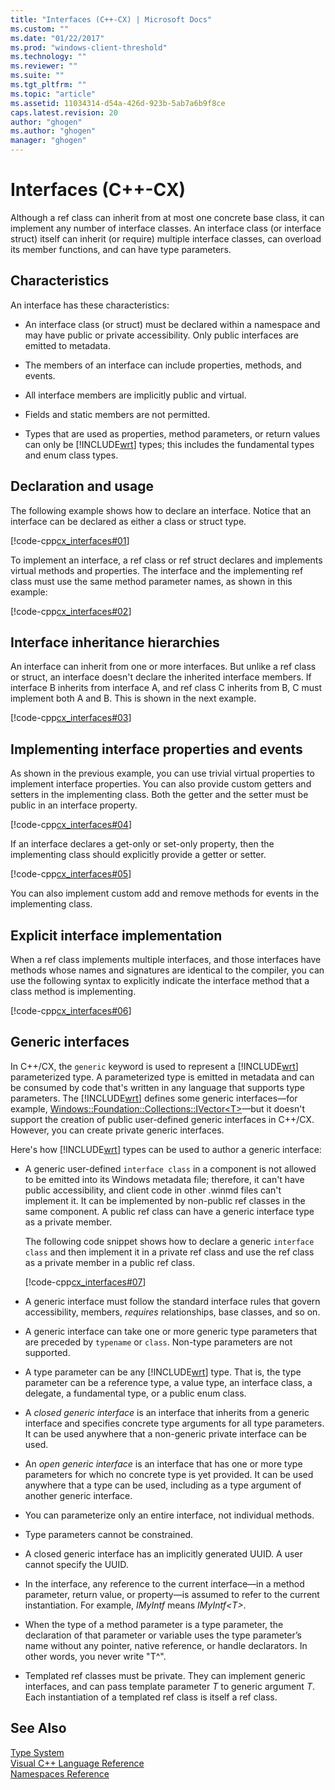 ```yaml
---
title: "Interfaces (C++-CX) | Microsoft Docs"
ms.custom: ""
ms.date: "01/22/2017"
ms.prod: "windows-client-threshold"  
ms.technology: ""
ms.reviewer: ""
ms.suite: ""
ms.tgt_pltfrm: ""
ms.topic: "article"
ms.assetid: 11034314-d54a-426d-923b-5ab7a6b9f8ce
caps.latest.revision: 20
author: "ghogen"
ms.author: "ghogen"
manager: "ghogen"
---
```

# Interfaces (C++-CX)
Although a ref class can inherit from at most one concrete base class, it can implement any number of interface classes. An interface class (or interface struct) itself can inherit (or require) multiple interface classes, can overload its member functions, and can have type parameters.  
  
## Characteristics  
 An interface has these characteristics:  
  
-   An interface class (or struct) must be declared within a namespace and may have public or private accessibility. Only public interfaces are emitted to metadata.  
  
-   The members of an interface can include properties, methods, and events.  
  
-   All interface members are implicitly public and virtual.  
  
-   Fields and static members are not permitted.  
  
-   Types that are used as properties, method parameters, or return values can only be [!INCLUDE[wrt](../cppcx/includes/wrt-md.md)] types; this includes the fundamental types and enum class types.  
  
## Declaration and usage  
 The following example shows how to declare an interface. Notice that an interface can be declared as either a class or struct type.  
  
 [!code-cpp[cx_interfaces#01](../cppcx/codesnippet/CPP/interfacestest/class1.h#01)]  
  
 To implement an interface, a ref class or ref struct declares and implements virtual methods and properties. The interface and the implementing ref class must use the same method parameter names, as shown in this example:  
  
 [!code-cpp[cx_interfaces#02](../cppcx/codesnippet/CPP/interfacestest/class1.h#02)]  
  
## Interface inheritance hierarchies  
 An interface can inherit from one or more interfaces. But unlike a ref class or struct, an interface doesn't declare the inherited interface members. If interface B inherits from interface A, and ref class C inherits from B, C must implement both A and B. This is shown in the next example.  
  
 [!code-cpp[cx_interfaces#03](../cppcx/codesnippet/CPP/interfacestest/class1.h#03)]  
  
## Implementing interface properties and events  
 As shown in the previous example, you can use trivial virtual properties to implement interface properties. You can also provide custom getters and setters in the implementing class.  Both the getter and the setter must be public in an interface property.  
  
 [!code-cpp[cx_interfaces#04](../cppcx/codesnippet/CPP/interfacestest/class1.h#04)]  
  
 If an interface declares a get-only or set-only property, then the implementing class should explicitly provide a getter or setter.  
  
 [!code-cpp[cx_interfaces#05](../cppcx/codesnippet/CPP/interfacestest/class1.h#05)]  
  
 You can also implement custom add and remove methods for events in the implementing class.  
  
## Explicit interface implementation  
 When a ref class implements multiple interfaces, and those interfaces have methods whose names and signatures are identical to the compiler, you can use the following syntax to explicitly indicate the interface method that a class method is implementing.  
  
 [!code-cpp[cx_interfaces#06](../cppcx/codesnippet/CPP/interfacestest/class1.h#06)]  
  
## Generic interfaces  
 In C++/CX, the `generic` keyword is used to represent a [!INCLUDE[wrt](../cppcx/includes/wrt-md.md)] parameterized type. A parameterized type is emitted in metadata and can be consumed by code that's written in any language that supports type parameters. The [!INCLUDE[wrt](../cppcx/includes/wrt-md.md)] defines some generic interfaces—for example,  [Windows::Foundation::Collections::IVector\<T>](Windows::Foundation::Collections::IVector)—but it doesn't support the creation of public user-defined generic interfaces in C++/CX. However, you can create private generic interfaces.  
  
 Here's how [!INCLUDE[wrt](../cppcx/includes/wrt-md.md)] types can be used to author a generic interface:  
  
-   A generic user-defined `interface class` in a component is not allowed to be emitted into its Windows metadata file; therefore, it can't have public accessibility, and client code in other .winmd files can't implement it. It can be implemented by non-public ref classes in the same component. A public ref class can have a generic interface type as a private member.  
  
     The following code snippet shows how to declare a generic `interface class` and then implement it in a private ref class and use the ref class as a private member in a public ref class.  
  
     [!code-cpp[cx_interfaces#07](../cppcx/codesnippet/CPP/interfacestest/class1.h#07)]  
  
-   A generic interface must follow the standard interface rules that govern accessibility, members, *requires* relationships, base classes, and so on.  
  
-   A generic interface can take one or more generic type parameters that are preceded by `typename` or `class`. Non-type parameters are not supported.  
  
-   A type parameter can be any [!INCLUDE[wrt](../cppcx/includes/wrt-md.md)] type. That is, the type parameter can be a reference type, a value type, an interface class, a delegate, a fundamental type, or a public enum class.  
  
-   A *closed generic interface* is an interface that inherits from a generic interface and specifies concrete type arguments for all type parameters. It can be used anywhere that a non-generic private interface can be used.  
  
-   An *open generic interface* is an interface that has one or more type parameters for which no concrete type is yet provided. It can be used anywhere that a type can be used, including as a type argument of another generic interface.  
  
-   You can parameterize only an entire interface, not individual methods.  
  
-   Type parameters cannot be constrained.  
  
-   A closed generic interface has an implicitly generated UUID. A user cannot specify the UUID.  
  
-   In the interface, any reference to the current interface—in a method parameter, return value, or property—is assumed to refer to the current instantiation. For example, *IMyIntf* means *IMyIntf\<T>*.  
  
-   When the type of a method parameter is a type parameter, the declaration of that parameter or variable uses the type parameter’s name without any pointer, native reference, or handle declarators. In other words, you never write "T^".  
  
-   Templated ref classes must be private. They can implement generic interfaces, and can pass template parameter *T* to generic argument *T*. Each instantiation of a templated ref class is itself a ref class.  
  
## See Also  
 [Type System](../cppcx/type-system-c-cx.md)   
 [Visual C++ Language Reference](../cppcx/visual-c-language-reference-c-cx.md)   
 [Namespaces Reference](../cppcx/namespaces-reference-c-cx.md)